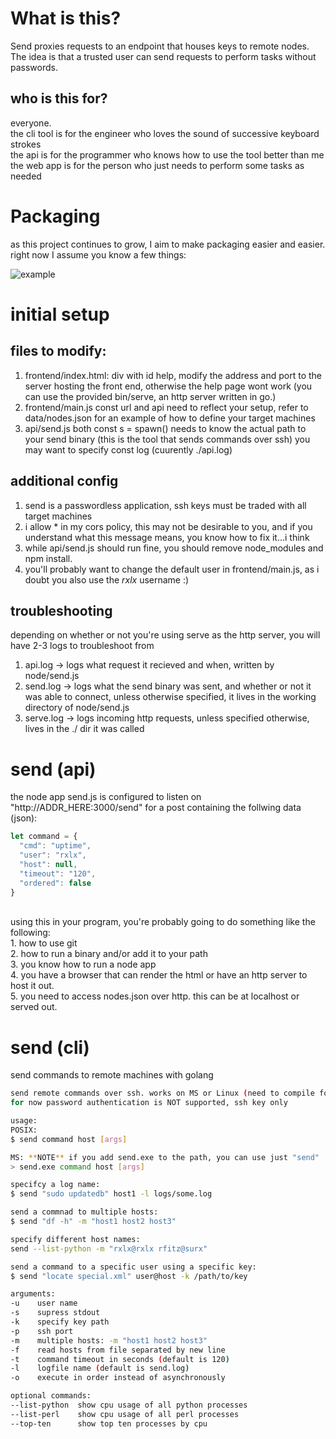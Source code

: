 # What is this?
Send proxies requests to an endpoint that houses keys to remote nodes. The idea is that a trusted user can send requests to perform tasks without passwords.

## who is this for?
everyone.
<br>
the cli tool is for the engineer who loves the sound of successive keyboard strokes
<br>
the api is for the programmer who knows how to use the tool better than me
<br>
the web app is for the person who just needs to perform some tasks as needed

# Packaging
as this project continues to grow, I aim to make packaging easier and easier. right now I assume you know a few things:

![example](https://storage.googleapis.com/rfitzhugh/send01.png)

# initial setup
## files to modify:
1. frontend/index.html:
div with id help, modify the address and port to the server hosting the front end, otherwise the help page wont work (you can use the provided bin/serve, an http server written in go.)
2. frontend/main.js
const url and api need to reflect your setup, refer to data/nodes.json for an example of how to define your target machines
3. api/send.js
both const s = spawn() needs to know the actual path to your send binary (this is the tool that sends commands over ssh)
you may want to specify const log (cuurently ./api.log)

## additional config
1. send is a passwordless application, ssh keys must be traded with all target machines
2. i allow * in my cors policy, this may not be desirable to you, and if you understand what this message means, you know how to fix it...i think
3. while api/send.js should run fine, you should remove node_modules and npm install.
4. you'll probably want to change the default user in frontend/main.js, as i doubt you also use the *rxlx* username :)

## troubleshooting
depending on whether or not you're using serve as the http server, you will have 2-3 logs to troubleshoot from
1. api.log -> logs what request it recieved and when, written by node/send.js
2. send.log -> logs what the send binary was sent, and whether or not it was able to connect, unless otherwise specified, it lives in the working directory of node/send.js
3. serve.log -> logs incoming http requests, unless specified otherwise, lives in the ./ dir it was called

# send (api)
the node app send.js is configured to listen on "http://ADDR_HERE:3000/send" for a post containing the follwing data (json):
```javascript
let command = {
  "cmd": "uptime",
  "user": "rxlx",
  "host": null,
  "timeout": "120",
  "ordered": false
}
```
<br>
using this in your program, you're probably going to do something like the following:
<br>
1. how to use git
<br>
2. how to run a binary and/or add it to your path
<br>
3. you know how to run a node app
<br>
4. you have a browser that can render the html or have an http server to host it out.
<br>
5. you need to access nodes.json over http. this can be at localhost or served out.

# send (cli)
send commands to  remote machines with golang
```bash
send remote commands over ssh. works on MS or Linux (need to compile for both)
for now password authentication is NOT supported, ssh key only

usage:
POSIX:
$ send command host [args]

MS: **NOTE** if you add send.exe to the path, you can use just "send"
> send.exe command host [args]

specifcy a log name:
$ send "sudo updatedb" host1 -l logs/some.log

send a commnad to multiple hosts:
$ send "df -h" -m "host1 host2 host3"

specify different host names:
send --list-python -m "rxlx@rxlx rfitz@surx"

send a command to a specific user using a specific key:
$ send "locate special.xml" user@host -k /path/to/key

arguments:
-u    user name
-s    supress stdout
-k    specify key path
-p    ssh port
-m    multiple hosts: -m "host1 host2 host3"
-f    read hosts from file separated by new line
-t    command timeout in seconds (default is 120)
-l    logfile name (default is send.log)
-o    execute in order instead of asynchronously

optional commands:
--list-python  show cpu usage of all python processes
--list-perl    show cpu usage of all perl processes
--top-ten      show top ten processes by cpu
```
